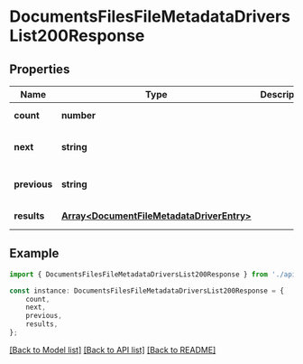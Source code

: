# DocumentsFilesFileMetadataDriversList200Response


## Properties

Name | Type | Description | Notes
------------ | ------------- | ------------- | -------------
**count** | **number** |  | [default to undefined]
**next** | **string** |  | [optional] [default to undefined]
**previous** | **string** |  | [optional] [default to undefined]
**results** | [**Array&lt;DocumentFileMetadataDriverEntry&gt;**](DocumentFileMetadataDriverEntry.md) |  | [default to undefined]

## Example

```typescript
import { DocumentsFilesFileMetadataDriversList200Response } from './api';

const instance: DocumentsFilesFileMetadataDriversList200Response = {
    count,
    next,
    previous,
    results,
};
```

[[Back to Model list]](../README.md#documentation-for-models) [[Back to API list]](../README.md#documentation-for-api-endpoints) [[Back to README]](../README.md)
